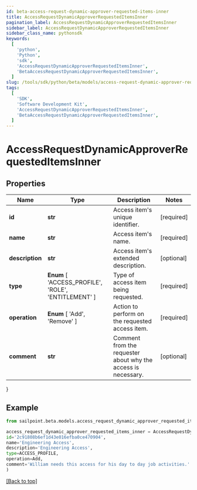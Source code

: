 ```yaml
---
id: beta-access-request-dynamic-approver-requested-items-inner
title: AccessRequestDynamicApproverRequestedItemsInner
pagination_label: AccessRequestDynamicApproverRequestedItemsInner
sidebar_label: AccessRequestDynamicApproverRequestedItemsInner
sidebar_class_name: pythonsdk
keywords:
  [
    'python',
    'Python',
    'sdk',
    'AccessRequestDynamicApproverRequestedItemsInner',
    'BetaAccessRequestDynamicApproverRequestedItemsInner',
  ]
slug: /tools/sdk/python/beta/models/access-request-dynamic-approver-requested-items-inner
tags:
  [
    'SDK',
    'Software Development Kit',
    'AccessRequestDynamicApproverRequestedItemsInner',
    'BetaAccessRequestDynamicApproverRequestedItemsInner',
  ]
---
```


# AccessRequestDynamicApproverRequestedItemsInner

## Properties

| Name | Type | Description | Notes |
| --- | --- | --- | --- |
| **id** | **str** | Access item's unique identifier. | [required] |
| **name** | **str** | Access item's name. | [required] |
| **description** | **str** | Access item's extended description. | [optional] |
| **type** | **Enum** [ 'ACCESS_PROFILE', 'ROLE', 'ENTITLEMENT' ] | Type of access item being requested. | [required] |
| **operation** | **Enum** [ 'Add', 'Remove' ] | Action to perform on the requested access item. | [required] |
| **comment** | **str** | Comment from the requester about why the access is necessary. | [optional] |

}

## Example

```python
from sailpoint.beta.models.access_request_dynamic_approver_requested_items_inner import AccessRequestDynamicApproverRequestedItemsInner

access_request_dynamic_approver_requested_items_inner = AccessRequestDynamicApproverRequestedItemsInner(
id='2c91808b6ef1d43e016efba0ce470904',
name='Engineering Access',
description='Engineering Access',
type=ACCESS_PROFILE,
operation=Add,
comment='William needs this access for his day to day job activities.'
)

```

[[Back to top]](#)
